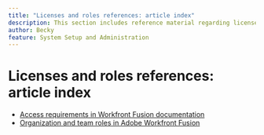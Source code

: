 ```yaml
---
title: "Licenses and roles references: article index"
description: This section includes reference material regarding licenses and roles in Adobe Workfront Fusion.
author: Becky
feature: System Setup and Administration
---
```

# Licenses and roles references: article index

* [Access requirements in Workfront Fusion documentation](/help/workfront-fusion/references/licenses-and-roles/access-level-requirements-in-documentation.md)
* [Organization and team roles in Adobe Workfront Fusion](/help/workfront-fusion/references/licenses-and-roles/organization-roles.md)




